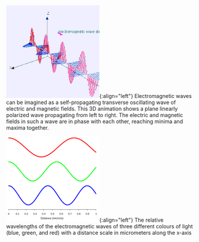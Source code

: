 

![](Electromagneticwave3D.gif){:align="left"}
Electromagnetic waves can be imagined as a self-propagating transverse oscillating wave of electric and magnetic fields. This 3D animation shows a plane linearly polarized wave propagating from left to right. The electric and magnetic fields in such a wave are in phase with each other, reaching minima and maxima together.

![](VisibleEmrWavelengths.svg.png){:align="left"}
The relative wavelengths of the electromagnetic waves of three different colours of light (blue, green, and red) with a distance scale in micrometers along the x-axis
